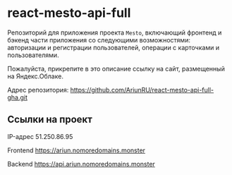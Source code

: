 # react-mesto-api-full
Репозиторий для приложения проекта `Mesto`, 
включающий фронтенд и бэкенд части приложения со следующими возможностями: 
авторизации и регистрации пользователей, операции с карточками и пользователями.
  
Пожалуйста, прикрепите в это описание ссылку на сайт, размещенный на Яндекс.Облаке.

Адрес репозитория: https://github.com/AriunRU/react-mesto-api-full-gha.git

## Ссылки на проект

IP-адрес 51.250.86.95

Frontend https://ariun.nomoredomains.monster

Backend https://api.ariun.nomoredomains.monster